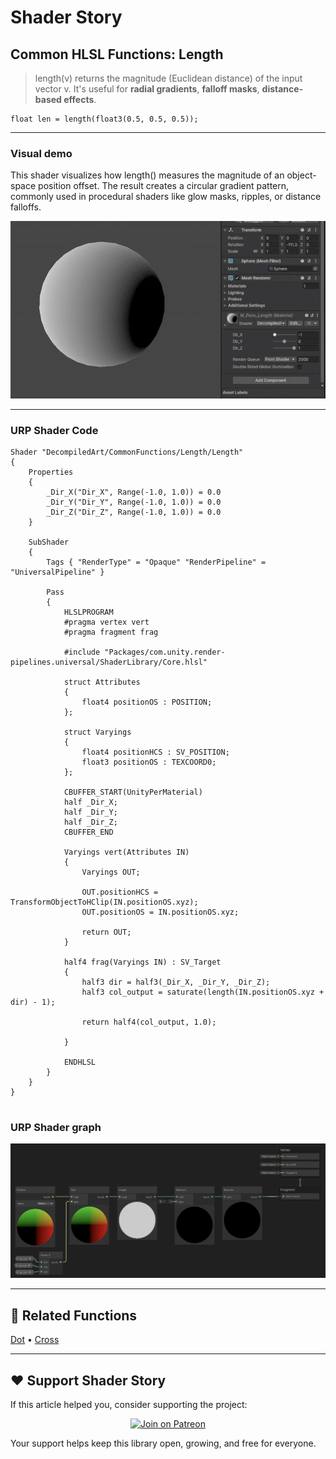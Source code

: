 # Shader Story

## Common HLSL Functions: Length

> length(v) returns the magnitude (Euclidean distance) of the input vector v.
> It's useful for **radial gradients**, **falloff masks**, **distance-based effects**.

```hlsl
float len = length(float3(0.5, 0.5, 0.5));

```
---

### Visual demo 
This shader visualizes how length() measures the magnitude of an object-space position offset. The result creates a circular gradient pattern, commonly used in procedural shaders like glow masks, ripples, or distance falloffs.

<p align="center">
<img src="https://github.com/DeGGeD/ShaderStory/blob/main/Resources/Images/Chapters/CommonFunctions/Length/DA_CommonFuncs_Length_Demo_01.gif" alt="Shader Story: Function - Length" title="Shader Story: Function - Length">
</p>

---
### URP Shader Code

```hlsl
Shader "DecompiledArt/CommonFunctions/Length/Length"
{
    Properties
    {
        _Dir_X("Dir_X", Range(-1.0, 1.0)) = 0.0
        _Dir_Y("Dir_Y", Range(-1.0, 1.0)) = 0.0
        _Dir_Z("Dir_Z", Range(-1.0, 1.0)) = 0.0
    }

    SubShader
    {
        Tags { "RenderType" = "Opaque" "RenderPipeline" = "UniversalPipeline" }

        Pass
        {
            HLSLPROGRAM
            #pragma vertex vert
            #pragma fragment frag

            #include "Packages/com.unity.render-pipelines.universal/ShaderLibrary/Core.hlsl"

            struct Attributes
            {
                float4 positionOS : POSITION;
            };

            struct Varyings
            {
                float4 positionHCS : SV_POSITION;
                float3 positionOS : TEXCOORD0;
            };

            CBUFFER_START(UnityPerMaterial)
            half _Dir_X;
            half _Dir_Y;
            half _Dir_Z;
            CBUFFER_END

            Varyings vert(Attributes IN)
            {
                Varyings OUT;

                OUT.positionHCS = TransformObjectToHClip(IN.positionOS.xyz);
                OUT.positionOS = IN.positionOS.xyz;

                return OUT;
            }

            half4 frag(Varyings IN) : SV_Target
            {
                half3 dir = half3(_Dir_X, _Dir_Y, _Dir_Z);
                half3 col_output = saturate(length(IN.positionOS.xyz + dir) - 1);

                return half4(col_output, 1.0);

            }

            ENDHLSL
        }
    }
}


```

### URP Shader graph
<p align="center">
<img src="https://github.com/DeGGeD/ShaderStory/blob/main/Resources/Images/Chapters/CommonFunctions/Length/DA_CommonFuncs_Length_Graph_01.png" alt="Shader Story: Function - Length" title="Shader Story: Function - Length">
</p>

---

## 🔗 Related Functions

[Dot](https://github.com/DeGGeD/ShaderStory/blob/main/Chapters/CommonFunctions/Dot.md) • [Cross](https://github.com/DeGGeD/ShaderStory/blob/main/Chapters/CommonFunctions/Cross.md)

---

## ❤️ Support Shader Story

If this article helped you, consider supporting the project:

<p align="center">
  <a href="https://www.patreon.com/decompiled_art" target="_blank">
    <img src="https://img.shields.io/badge/Join%20on%20Patreon-%20Exclusive%20Updates%20%26%20Community-orange?style=for-the-badge&logo=patreon" alt="Join on Patreon">
  </a>
</p>

Your support helps keep this library open, growing, and free for everyone.
